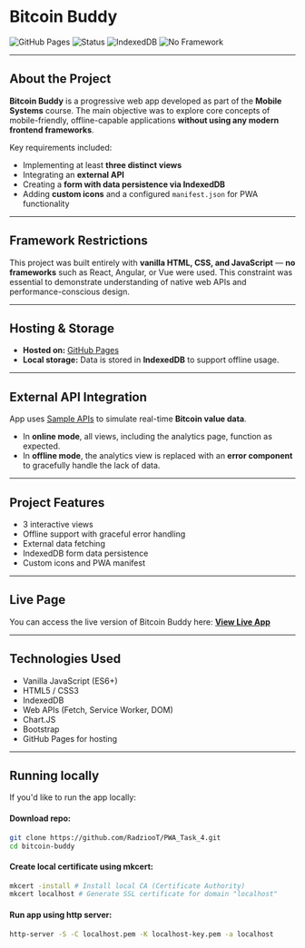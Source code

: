 # Bitcoin Buddy

![GitHub Pages](https://img.shields.io/badge/hosted%20on-GitHub%20Pages-blue?logo=github)
![Status](https://img.shields.io/badge/status-Offline%20Capable-success)
![IndexedDB](https://img.shields.io/badge/storage-IndexedDB-orange)
![No Framework](https://img.shields.io/badge/frameworks-none-lightgrey)

---

## About the Project

**Bitcoin Buddy** is a progressive web app developed as part of the **Mobile Systems** course. The main objective was to explore core concepts of mobile-friendly, offline-capable applications **without using any modern frontend frameworks**.

Key requirements included:

- Implementing at least **three distinct views**
- Integrating an **external API**
- Creating a **form with data persistence via IndexedDB**
- Adding **custom icons** and a configured `manifest.json` for PWA functionality

---

## Framework Restrictions
This project was built entirely with **vanilla HTML, CSS, and JavaScript** — **no frameworks** such as React, Angular, or Vue were used. This constraint was essential to demonstrate understanding of native web APIs and performance-conscious design.

---

## Hosting & Storage
- **Hosted on:** [GitHub Pages](https://radzioot.github.io/PWA_Task_4/)
- **Local storage:** Data is stored in **IndexedDB** to support offline usage.
---

## External API Integration
App uses [Sample APIs](https://sampleapis.com) to simulate real-time **Bitcoin value data**.

- In **online mode**, all views, including the analytics page, function as expected.
- In **offline mode**, the analytics view is replaced with an **error component** to gracefully handle the lack of data.

---

## Project Features
- 3 interactive views
- Offline support with graceful error handling
- External data fetching
- IndexedDB form data persistence
- Custom icons and PWA manifest

---

## Live Page

You can access the live version of Bitcoin Buddy here: [**View Live App**](https://radzioot.github.io/PWA_Task_4/)

---

## Technologies Used

- Vanilla JavaScript (ES6+)
- HTML5 / CSS3
- IndexedDB
- Web APIs (Fetch, Service Worker, DOM)
- Chart.JS
- Bootstrap
- GitHub Pages for hosting

---

## Running locally

If you'd like to run the app locally:


#### Download repo:
```bash
git clone https://github.com/RadziooT/PWA_Task_4.git
cd bitcoin-buddy
```

#### Create local certificate using mkcert:
```bash
mkcert -install # Install local CA (Certificate Authority)
mkcert localhost # Generate SSL certificate for domain "localhost"
```

#### Run app using http server:
```bash
http-server -S -C localhost.pem -K localhost-key.pem -a localhost
```